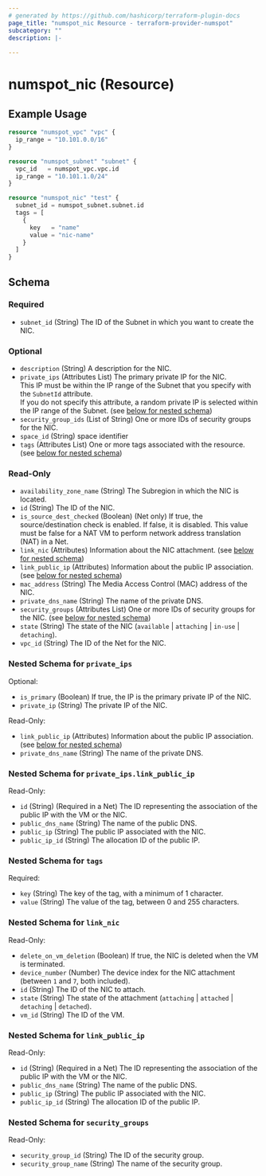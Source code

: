 ```yaml
---
# generated by https://github.com/hashicorp/terraform-plugin-docs
page_title: "numspot_nic Resource - terraform-provider-numspot"
subcategory: ""
description: |-
  
---
```


# numspot_nic (Resource)



## Example Usage

```terraform
resource "numspot_vpc" "vpc" {
  ip_range = "10.101.0.0/16"
}

resource "numspot_subnet" "subnet" {
  vpc_id   = numspot_vpc.vpc.id
  ip_range = "10.101.1.0/24"
}

resource "numspot_nic" "test" {
  subnet_id = numspot_subnet.subnet.id
  tags = [
    {
      key   = "name"
      value = "nic-name"
    }
  ]
}
```

<!-- schema generated by tfplugindocs -->
## Schema

### Required

- `subnet_id` (String) The ID of the Subnet in which you want to create the NIC.

### Optional

- `description` (String) A description for the NIC.
- `private_ips` (Attributes List) The primary private IP for the NIC.<br />
This IP must be within the IP range of the Subnet that you specify with the `SubnetId` attribute.<br />
If you do not specify this attribute, a random private IP is selected within the IP range of the Subnet. (see [below for nested schema](#nestedatt--private_ips))
- `security_group_ids` (List of String) One or more IDs of security groups for the NIC.
- `space_id` (String) space identifier
- `tags` (Attributes List) One or more tags associated with the resource. (see [below for nested schema](#nestedatt--tags))

### Read-Only

- `availability_zone_name` (String) The Subregion in which the NIC is located.
- `id` (String) The ID of the NIC.
- `is_source_dest_checked` (Boolean) (Net only) If true, the source/destination check is enabled. If false, it is disabled. This value must be false for a NAT VM to perform network address translation (NAT) in a Net.
- `link_nic` (Attributes) Information about the NIC attachment. (see [below for nested schema](#nestedatt--link_nic))
- `link_public_ip` (Attributes) Information about the public IP association. (see [below for nested schema](#nestedatt--link_public_ip))
- `mac_address` (String) The Media Access Control (MAC) address of the NIC.
- `private_dns_name` (String) The name of the private DNS.
- `security_groups` (Attributes List) One or more IDs of security groups for the NIC. (see [below for nested schema](#nestedatt--security_groups))
- `state` (String) The state of the NIC (`available` \| `attaching` \| `in-use` \| `detaching`).
- `vpc_id` (String) The ID of the Net for the NIC.

<a id="nestedatt--private_ips"></a>
### Nested Schema for `private_ips`

Optional:

- `is_primary` (Boolean) If true, the IP is the primary private IP of the NIC.
- `private_ip` (String) The private IP of the NIC.

Read-Only:

- `link_public_ip` (Attributes) Information about the public IP association. (see [below for nested schema](#nestedatt--private_ips--link_public_ip))
- `private_dns_name` (String) The name of the private DNS.

<a id="nestedatt--private_ips--link_public_ip"></a>
### Nested Schema for `private_ips.link_public_ip`

Read-Only:

- `id` (String) (Required in a Net) The ID representing the association of the public IP with the VM or the NIC.
- `public_dns_name` (String) The name of the public DNS.
- `public_ip` (String) The public IP associated with the NIC.
- `public_ip_id` (String) The allocation ID of the public IP.



<a id="nestedatt--tags"></a>
### Nested Schema for `tags`

Required:

- `key` (String) The key of the tag, with a minimum of 1 character.
- `value` (String) The value of the tag, between 0 and 255 characters.


<a id="nestedatt--link_nic"></a>
### Nested Schema for `link_nic`

Read-Only:

- `delete_on_vm_deletion` (Boolean) If true, the NIC is deleted when the VM is terminated.
- `device_number` (Number) The device index for the NIC attachment (between `1` and `7`, both included).
- `id` (String) The ID of the NIC to attach.
- `state` (String) The state of the attachment (`attaching` \| `attached` \| `detaching` \| `detached`).
- `vm_id` (String) The ID of the VM.


<a id="nestedatt--link_public_ip"></a>
### Nested Schema for `link_public_ip`

Read-Only:

- `id` (String) (Required in a Net) The ID representing the association of the public IP with the VM or the NIC.
- `public_dns_name` (String) The name of the public DNS.
- `public_ip` (String) The public IP associated with the NIC.
- `public_ip_id` (String) The allocation ID of the public IP.


<a id="nestedatt--security_groups"></a>
### Nested Schema for `security_groups`

Read-Only:

- `security_group_id` (String) The ID of the security group.
- `security_group_name` (String) The name of the security group.
